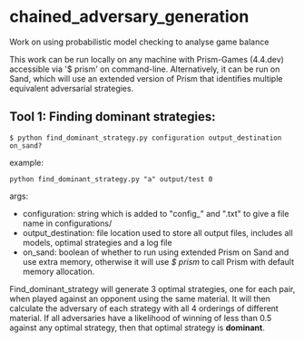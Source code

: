# chained_adversary_generation
Work on using probabilistic model checking to analyse game balance

This work can be run locally on any machine with Prism-Games (4.4.dev) accessible via '$ prism' on command-line. Alternatively, it can be run on Sand, which will use an extended version of Prism that identifies multiple equivalent adversarial strategies.

## Tool 1: Finding dominant strategies:

```$ python find_dominant_strategy.py configuration output_destination on_sand?```

example:  

```python find_dominant_strategy.py "a" output/test 0```

args:
* configuration: string which is added to "config_" and ".txt" to give a file name in configurations/
* output_destination: file location used to store all output files, includes all models, optimal strategies and a log file
* on_sand: boolean of whether to run using extended Prism on Sand and use extra memory, otherwise it will use _$ prism_ to call Prism with default memory allocation.

Find_dominant_strategy will generate 3 optimal strategies, one for each pair, when played against an opponent using the same material. It will then calculate the adversary of each strategy with all 4 orderings of different material. If all adversaries have a likelihood of winning of less than 0.5 against any optimal strategy, then that optimal strategy is **dominant**.
